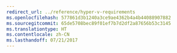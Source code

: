 ```yaml
---
redirect_url: ../reference/hyper-v-requirements
ms.openlocfilehash: 577861d3b1240a3ce9ae4362b4a4b44088907882
ms.sourcegitcommit: 65de5708bec89f01ef7b7d2df2a87656b53c3145
ms.translationtype: HT
ms.contentlocale: zh-CN
ms.lasthandoff: 07/21/2017
---
```

